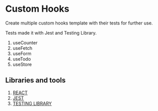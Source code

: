 # Custom Hooks

Create multiple custom hooks template with their tests for further use.

Tests made it with Jest and Testing Library.

1. useCounter
2. useFetch
3. useForm
4. useTodo
5. useStore

## Libraries and tools

1.  [REACT](https://en.reactjs.org/)
2.  [JEST](https://jestjs.io/)
3.  [TESTING LIBRARY](https://testing-library.com/)
